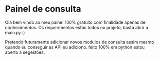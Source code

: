 # Painel de consulta
Olá bem vindo ao meu painel 100% gratuito com finalidade apenas de conhecimentos.
Os requerimentos estão todos no projeto, basta abrir a main.py :)

Pretendo futuramente adicionar novos modulos de consulta assim mesmo quando eu conseguir as API eu adiciono.
feito 100% em python estou aberto a segestões.
